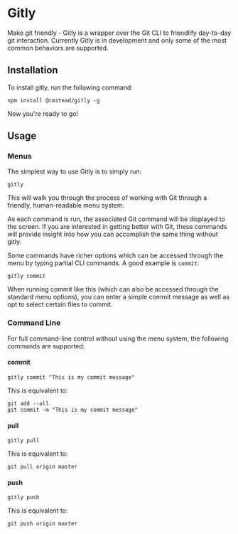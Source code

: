 # Gitly #

Make git friendly - Gitly is a wrapper over the Git CLI to friendlify day-to-day git interaction.  Currently Gitly is in development and only some of the most common behaviors are supported.

## Installation ##

To install gitly, run the following command:

`npm install @cmstead/gitly -g`

Now you're ready to go!

## Usage ##

### Menus ###

The simplest way to use Gitly is to simply run:

`gitly`

This will walk you through the process of working with Git through a friendly, human-readable menu system.

As each command is run, the associated Git command will be displayed to the screen.  If you are interested in getting better with Git, these commands will provide insight into how you can accomplish the same thing without gitly.

Some commands have richer options which can be accessed through the menu by typing partial CLI commands.  A good example is `commit`:

`gitly commit`

When running commit like this (which can also be accessed through the standard menu options), you can enter a simple commit message as well as opt to select certain files to commit.

### Command Line ###

For full command-line control without using the menu system, the following commands are supported:

#### commit ####

`gitly commit "This is my commit message"`

This is equivalent to:

```
git add --all
git commit -m "This is my commit message"
```

#### pull ####

`gitly pull`

This is equivalent to:

```
git pull origin master
```

#### push ####

`gitly push`

This is equivalent to:

```
git push origin master
```
